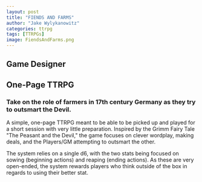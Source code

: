 ```yaml
---
layout: post
title: "FIENDS AND FARMS"
author: "Jake Wylykanowitz"
categories: ttrpg
tags: [TTRPGs]
image: FiendsAndFarms.png
---
```


## Game Designer 
## One-Page TTRPG 
### Take on the role of farmers in 17th century Germany as they try to outsmart the Devil.

A simple, one-page TTRPG meant to be able to be picked up and played for a short session with very little preparation. Inspired by the Grimm Fairy Tale "The Peasant and the Devil," the game focuses on clever wordplay, making deals, and the Players/GM attempting to outsmart the other. 

The system relies on a single d6, with the two stats being focused on sowing (beginning actions) and reaping (ending actions). As these are very open-ended, the system rewards players who think outside of the box in regards to using their better stat. 
